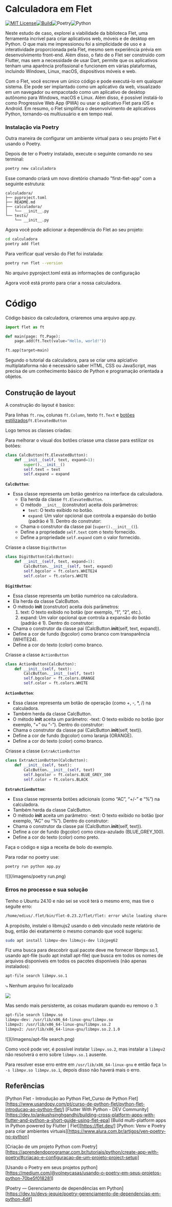# Calculadora em Flet

[![MIT License](https://img.shields.io/badge/license-MIT-007EC7.svg?style=flat-square)](/LICENSE)[![Build](https://github.com/oh-my-fish/oh-my-fish/workflows/Build/badge.svg)](https://github.com/oh-my-fish/oh-my-fish/actions?query=workflow%3ABuild)![Poetry](https://img.shields.io/badge/Poetry-%233B82F6.svg?style=for-the-badge&logo=poetry&logoColor=0B3D8D)![Python](https://img.shields.io/badge/python-3670A0?style=for-the-badge&logo=python&logoColor=ffdd54)



Neste estudo de caso, explorei a viabilidade da biblioteca Flet, uma ferramenta incrível para criar aplicativos web, móveis e de desktop em Python. O que mais me impressionou foi a simplicidade de uso e a interatividade proporcionada pela Flet, mesmo sem experiência prévia em desenvolvimento front-end. Além disso, o fato de o Flet ser construído com Flutter, mas sem a necessidade de usar Dart, permite que os aplicativos tenham uma aparência profissional e funcionem em várias plataformas, incluindo Windows, Linux, macOS, dispositivos móveis e web.

Com o Flet, você escreve um único código e pode executá-lo em qualquer sistema. Ele pode ser implantado como um aplicativo da web, visualizado em um navegador ou empacotado como um aplicativo de desktop autônomo para Windows, macOS e Linux. Além disso, é possível instalá-lo como Progressive Web App (PWA) ou usar o aplicativo Flet para iOS e Android. Em resumo, o Flet simplifica o desenvolvimento de aplicativos Python, tornando-os multiusuário e em tempo real.

### Instalação via Poetry
Outra maneira de configurar um ambiente virtual para o seu projeto Flet é usando o Poetry.

Depois de ter o Poetry instalado, execute o seguinte comando no seu terminal:

```bash
poetry new calculadora
```

Esse comando criará um novo diretório chamado "first-flet-app" com a seguinte estrutura:

```
calculadora/
├── pyproject.toml
├── README.md
├── calculadora/
│   └── __init__.py
└── tests/
    └── __init__.py
```

Agora você pode adicionar a dependência do Flet ao seu projeto:

```bash
cd calculadora
poetry add flet
```

Para verificar qual versão do Flet foi instalada:

```bash
poetry run flet --version
```

No arquivo pyproject.toml está as informações de configuração

Agora você está pronto para criar a nossa calculadora.

# Código

Código básico da calculadora, criaremos uma arquivo app.py.

```python
import flet as ft

def main(page: ft.Page):
    page.add(ft.Text(value="Hello, world!"))

ft.app(target=main)
```
Segundo o tutorial da calculadora, para se criar uma aplciativo multiplataforma não é necessário saber HTML, CSS ou JavaScript, mas precisa de um conhecimento básico de Python e programação orientada a objetos.

## Construção de layout

A construção do layout é basíco:

Para linhas `ft.row`, colunas `ft.Column`, texto `ft.Text` e [botões estilizados](https://flet.dev/docs/getting-started/custom-controls/#styled-controls)`ft.ElevatedButton`

Logo temos as classes criadas:

Para melhorar o visual dos botões criasse uma classe para estilizar os botões:

```python
class CalcButton(ft.ElevatedButton):
    def __init__(self, text, expand=1):
        super().__init__()
        self.text = text
        self.expand = expand
```

**`CalcButton`**:
- Essa classe representa um botão genérico na interface da calculadora.
  - Ela herda da classe `ft.ElevatedButton`.
  - O método `__init__` (construtor) aceita dois parâmetros:
     - `text`: O texto exibido no botão.
     - `expand`: Um valor opcional que controla a expansão do botão (padrão é 1).
     Dentro do construtor:
  - Chama o construtor da classe pai (`super().__init__()`).
  - Define a propriedade `self.text` com o texto fornecido.
  - Define a propriedade `self.expand` com o valor fornecido.


Criasse a classe `DigitButton`
```python
class DigitButton(CalcButton):
    def __init__(self, text, expand=1):
        CalcButton.__init__(self, text, expand)
        self.bgcolor = ft.colors.WHITE24
        self.color = ft.colors.WHITE
```
**`DigitButton`**:
- Essa classe representa um botão numérico na calculadora.
- Ela herda da classe CalcButton.
- O método __init__ (construtor) aceita dois parâmetros:
  1. text: O texto exibido no botão (por exemplo, “1”, “2”, etc.).
  2. expand: Um valor opcional que controla a expansão do botão (padrão é 1).
  Dentro do construtor:
- Chama o construtor da classe pai (CalcButton.__init__(self, text, expand)).
- Define a cor de fundo (bgcolor) como branco com transparência (WHITE24).
- Define a cor do texto (color) como branco.

Criasse a classe `ActionButton`
```python
class ActionButton(CalcButton):
    def __init__(self, text):
        CalcButton.__init__(self, text)
        self.bgcolor = ft.colors.ORANGE
        self.color = ft.colors.WHITE
```
**`ActionButton`**:
- Essa classe representa um botão de operação (como +, -, *, /) na calculadora.
- Também herda da classe CalcButton.
- O método __init__ aceita um parâmetro:
  -text: O texto exibido no botão (por exemplo, “+” ou “-”).
  Dentro do construtor:
- Chama o construtor da classe pai (CalcButton.__init__(self, text)).
- Define a cor de fundo (bgcolor) como laranja (ORANGE).
- Define a cor do texto (color) como branco.

Criasse a classe `ExtraActionButton`
```python
class ExtraActionButton(CalcButton):
    def __init__(self, text):
        CalcButton.__init__(self, text)
        self.bgcolor = ft.colors.BLUE_GREY_100
        self.color = ft.colors.BLACK
```
**`ExtraActionButton`**:
- Essa classe representa botões adicionais (como “AC”, “+/-” e “%”) na calculadora.
- Também herda da classe CalcButton.
- O método __init__ aceita um parâmetro:
  -text: O texto exibido no botão (por exemplo, “AC” ou “%”).
  Dentro do construtor:
- Chama o construtor da classe pai (CalcButton.__init__(self, text)).
- Define a cor de fundo (bgcolor) como cinza-azulado (BLUE_GREY_100).
- Define a cor do texto (color) como preto.

Faça o código e siga a receita de bolo do exemplo.

Para rodar no poetry use:
```python
poetry run python app.py
```

![](/imagens/poetry run.png)


### Erros no processo e sua solução

Tenho o Ubuntu 24.10 e não sei se você terá o mesmo erro, mas tive o seguite erro:
```bash
/home/edius/.flet/bin/flet-0.23.2/flet/flet: error while loading shared libraries: libmpv.so.1: cannot open shared object file: No such file or directory
```

A propósito, instalei o libmujs2 usando o deb vinculado neste relatório de bug, então dei exatamente o mesmo comando que você sugeriu:
```bash
sudo apt install libmpv-dev libmujs-dev libjpeg62
```
Fiz uma busca para descobrir qual pacote deve me fornecer libmpv.so.1, usando apt-file (sudo apt install apt-file) que busca em todos os nomes de arquivos disponíveis em todos os pacotes disponíveis (não apenas instalados):

```bash
apt-file search libmpv.so.1
```
⤷ Nenhum arquivo foi localizado

![](/imagens/apt-file.png)

Mas sendo mais persistente, as coisas mudaram quando eu removo o .1:
```bash
apt-file search libmpv.so
libmpv-dev: /usr/lib/x86_64-linux-gnu/libmpv.so
libmpv2: /usr/lib/x86_64-linux-gnu/libmpv.so.2
libmpv2: /usr/lib/x86_64-linux-gnu/libmpv.so.2.1.0
```
![](/imagens/apt-file search.png)

Como você pode ver, é possível instalar `libmpv.so.2`, mas instalar a `libmpv2` não resolverá o erro sobre `libmpv.so.1` ausente.

Para resolver esse erro entre em `/usr/lib/x86_64-linux-gnu` e então faça `ln -s libmpv.so libmpv.so.1`, depois disso não haverá mais o erro.


## Referências

[Python Flet - Introdução ao Python Flet_Curso de Python Flet][https://www.usandopy.com/pt/curso-de-python-flet/python-flet-introducao-ao-python-flet/]
[Flutter With Python - DEV Community][https://dev.to/ankushsinghgandhi/building-cross-platform-apps-with-flutter-and-python-a-short-guide-using-flet-epa]
[Build multi-platform apps in Python powered by Flutter | Flet][https://flet.dev/]
[Python: Venv e Poetry para criar ambientes virtuais][https://www.alura.com.br/artigos/ven-poetry-no-python]

[Criação de um projeto Python com Poetry][https://aprendendoprogramar.com.br/tutoriais/python/create-app-with-poetry/#criacao-e-configuracao-de-um-projeto-project-setup]

[Usando o Poetry em seus projetos python][https://medium.com/@volneycasas/usando-o-poetry-em-seus-projetos-python-70be5f018281]

[Poetry — Gerenciamento de dependências em Python][https://dev.to/devs-jequie/poetry-gerenciamento-de-dependencias-em-python-4djf]

